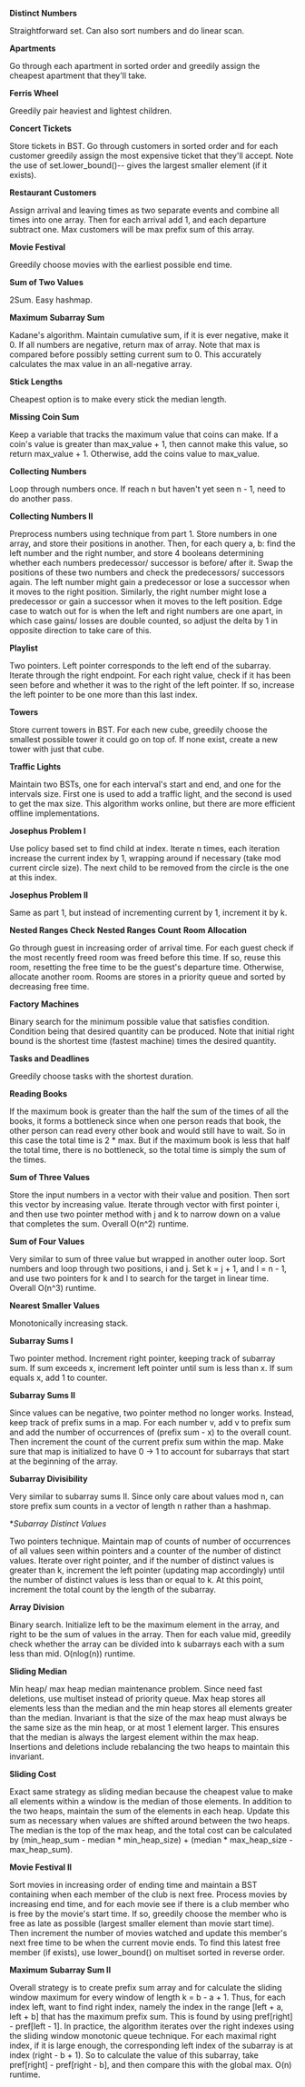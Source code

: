 **Distinct Numbers**

Straightforward set. Can also sort numbers and do linear scan.

**Apartments**

Go through each apartment in sorted order and greedily assign the cheapest apartment that they'll
take.

**Ferris Wheel**

Greedily pair heaviest and lightest children.

**Concert Tickets**

Store tickets in BST. Go through customers in sorted order and for each customer greedily 
assign the most expensive ticket that they'll accept. Note the use of set.lower_bound()--
gives the largest smaller element (if it exists).

**Restaurant Customers**

Assign arrival and leaving times as two separate events and combine all times into one array.
Then for each arrival add 1, and each departure subtract one. Max customers will be max 
prefix sum of this array.

**Movie Festival**

Greedily choose movies with the earliest possible end time. 

**Sum of Two Values**

2Sum. Easy hashmap.

**Maximum Subarray Sum**

Kadane's algorithm. Maintain cumulative sum, if it is ever negative, make it 0. If all numbers are
negative, return max of array. Note that max is compared before possibly setting current sum to 0.
This accurately calculates the max value in an all-negative array.

**Stick Lengths**

Cheapest option is to make every stick the median length.

**Missing Coin Sum**

Keep a variable that tracks the maximum value that coins can make. If a coin's value is greater 
than max_value + 1, then cannot make this value, so return max_value + 1. Otherwise, add the coins
value to max_value.

**Collecting Numbers**

Loop through numbers once. If reach n but haven't yet seen n - 1, need to do another pass.

**Collecting Numbers II**

Preprocess numbers using technique from part 1. Store numbers in one array, and store their 
positions in another. Then, for each query a, b: find the left number and the right number,
and store 4 booleans determining whether each numbers predecessor/ successor is before/ after it. 
Swap the positions of these two numbers and check the predecessors/ successors again. The left 
number might gain a predecessor or lose a successor when it moves to the right position. Similarly, 
the right number might lose a predecessor or gain a successor when it moves to the left position. 
Edge case to watch out for is when the left and right numbers are one apart, in which case 
gains/ losses are double counted, so adjust the delta by 1 in opposite direction to take care of 
this. 

**Playlist**

Two pointers. Left pointer corresponds to the left end of the subarray. Iterate through the right
endpoint. For each right value, check if it has been seen before and whether it was to the right
of the left pointer. If so, increase the left pointer to be one more than this last index.

**Towers**

Store current towers in BST. For each new cube, greedily choose the smallest possible tower
it could go on top of. If none exist, create a new tower with just that cube.

**Traffic Lights**

Maintain two BSTs, one for each interval's start and end, and one for the intervals size. First
one is used to add a traffic light, and the second is used to get the max size. This algorithm
works online, but there are more efficient offline implementations.

**Josephus Problem I**

Use policy based set to find child at index. Iterate n times, each iteration increase the current
index by 1, wrapping around if necessary (take mod current circle size). The next child to be 
removed from the circle is the one at this index.

**Josephus Problem II**

Same as part 1, but instead of incrementing current by 1, increment it by k.

**Nested Ranges Check**
**Nested Ranges Count**
**Room Allocation**

Go through guest in increasing order of arrival time. For each guest check if the 
most recently freed room was freed before this time. If so, reuse this room, resetting
the free time to be the guest's departure time. Otherwise, allocate another room. Rooms
are stores in a priority queue and sorted by decreasing free time.

**Factory Machines**

Binary search for the minimum possible value that satisfies condition. Condition being that desired
quantity can be produced. Note that initial right bound is the shortest time (fastest machine) times
the desired quantity.

**Tasks and Deadlines**

Greedily choose tasks with the shortest duration. 

**Reading Books**

If the maximum book is greater than the half the sum of the times of all the books, it forms a 
bottleneck since when one person reads that book, the other person can read every other book and 
would still have to wait. So in this case the total time is 2 * max. But if the maximum book
is less that half the total time, there is no bottleneck, so the total time is simply the sum
of the times. 

**Sum of Three Values**

Store the input numbers in a vector with their value and position. Then sort this vector by
increasing value. Iterate through vector with first pointer i, and then use two pointer method
with j and k to narrow down on a value that completes the sum. Overall O(n^2) runtime.

**Sum of Four Values**

Very similar to sum of three value but wrapped in another outer loop. Sort numbers and loop 
through two positions, i and j. Set k = j + 1, and l = n - 1, and use two pointers for
k and l to search for the target in linear time. Overall O(n^3) runtime.

**Nearest Smaller Values**

Monotonically increasing stack.

**Subarray Sums I**

Two pointer method. Increment right pointer, keeping track of subarray sum. If sum exceeds x,
increment left pointer until sum is less than x. If sum equals x, add 1 to counter.

**Subarray Sums II**

Since values can be negative, two pointer method no longer works. Instead, keep track of prefix
sums in a map. For each number v, add v to prefix sum and add the number of occurrences of 
(prefix sum - x) to the overall count. Then increment the count of the current prefix sum within
the map. Make sure that map is initialized to have 0 -> 1 to account for subarrays that start
at the beginning of the array. 

**Subarray Divisibility**

Very similar to subarray sums II. Since only care about values mod n, can store prefix sum counts 
in a vector of length n rather than a hashmap.

**Subarray Distinct Values*

Two pointers technique. Maintain map of counts of number of occurrences of all values seen within
pointers and a counter of the number of distinct values. Iterate over right pointer, and if
the number of distinct values is greater than k, increment the left pointer (updating map accordingly)
until the number of distinct values is less than or equal to k. At this point, increment the total
count by the length of the subarray. 

**Array Division**

Binary search. Initialize left to be the maximum element in the array, and right to be the sum
of values in the array. Then for each value mid, greedily check whether the array can be divided
into k subarrays each with a sum less than mid. O(nlog(n)) runtime. 

**Sliding Median**

Min heap/ max heap median maintenance problem. Since need fast deletions, use multiset instead
of priority queue. Max heap stores all elements less than the median and the min heap stores
all elements greater than the median. Invariant is that the size of the max heap must always be
the same size as the min heap, or at most 1 element larger. This ensures that the median is
always the largest element within the max heap. Insertions and deletions include rebalancing 
the two heaps to maintain this invariant. 

**Sliding Cost**

Exact same strategy as sliding median because the cheapest value to make all elements within a
window is the median of those elements. In addition to the two heaps, maintain the sum of the
elements in each heap. Update this sum as necessary when values are shifted around between the
two heaps. The median is the top of the max heap, and the total cost can be calculated by
(min_heap_sum - median * min_heap_size) + (median * max_heap_size - max_heap_sum).

**Movie Festival II**

Sort movies in increasing order of ending time and maintain a BST containing when each member
of the club is next free. Process movies by increasing end time, and for each movie see if there
is a club member who is free by the movie's start time. If so, greedily choose the member who is
free as late as possible (largest smaller element than movie start time). Then increment the 
number of movies watched and update this member's next free time to be when the current movie ends.
To find this latest free member (if exists), use lower_bound() on multiset sorted in reverse order. 

**Maximum Subarray Sum II**

Overall strategy is to create prefix sum array and for calculate the sliding window maximum for
every window of length k = b - a + 1. Thus, for each index left, want to find right index, namely 
the index in the range [left + a, left + b] that has the maximum prefix sum. This is found by using
pref[right] - pref[left - 1]. In practice, the algorithm iterates over the right indexes using
the sliding window monotonic queue technique. For each maximal right index, if it is large enough, 
the corresponding left index of the subarray is at index (right - b + 1). So to calculate the value
of this subarray, take pref[right] - pref[right - b], and then compare this with the global max.
O(n) runtime.